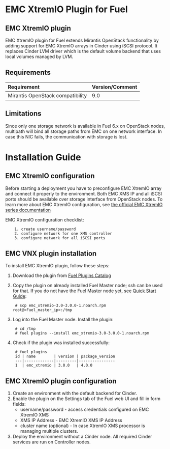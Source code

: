 EMC XtremIO Plugin for Fuel
==========================

EMC XtremIO plugin
------------------

EMC XtremIO plugin for Fuel extends Mirantis OpenStack functionality by adding
support for EMC XtremIO arrays in Cinder using iSCSI protocol. It replaces Cinder
LVM driver which is the default volume backend that uses local volumes
managed by LVM.

Requirements
------------

| Requirement                      | Version/Comment |
|:---------------------------------|:----------------|
| Mirantis OpenStack compatibility | 9.0             |

Limitations
-----------

Since only one storage network is available in Fuel 6.x on OpenStack nodes,
multipath will bind all storage paths from EMC on one network interface.
In case this NIC fails, the communication with storage is lost.

Installation Guide
==================


EMC XtremIO configuration
-------------------------

Before starting a deployment you have to preconfigure EMC XtremIO array and connect
it properly to the environment. Both EMC XMS IP and all iSCSI ports should be
available over storage interface from OpenStack nodes. To learn more about
EMC XtremIO configuration, see
[the official EMC XtremIO series documentation](https://support.emc.com/docu71055_XtremIO-XIOS-4.0.2,-4.0.4,-and-4.0.10-with-XMS-4.2.0-Storage-Array-User-Guide.pdf?language=en_US)

EMC XtremIO configuration checklist:

		1. create username/password
		2. configure network for one XMS controller
		3. configure network for all iSCSI ports

EMC VNX plugin installation
---------------------------

To install EMC XtremIO plugin, follow these steps:

1. Download the plugin from
    [Fuel Plugins Catalog](https://software.mirantis.com/fuel-plugins)

2. Copy the plugin on already installed Fuel Master node; ssh can be used for
    that. If you do not have the Fuel Master node yet, see
    [Quick Start Guide](https://software.mirantis.com/quick-start/):

        # scp emc_xtremio-3.0-3.0.0-1.noarch.rpm root@<Fuel_master_ip>:/tmp

3. Log into the Fuel Master node. Install the plugin:

        # cd /tmp
        # fuel plugins --install emc_xtremio-3.0-3.0.0-1.noarch.rpm

4. Check if the plugin was installed successfully:

        # fuel plugins
        id | name        | version | package_version
        ---|-------------|---------|----------------
        1  | emc_xtremio | 3.0.0   | 4.0.0

EMC XtremIO plugin configuration
--------------------------------

1. Create an environment with the default backend for Cinder.
2. Enable the plugin on the Settings tab of the Fuel web UI and fill in form
    fields:
   * username/password - access credentials configured on EMC XtremIO XMS
   * XMS IP Address - EMC XtremIO XMS IP Address 
   * cluster name (optional) - In case XtremIO XMS processor is managing multiple
   clusters.
3. Deploy the environment without a Cinder node. All required Cinder services
    are run on Controller nodes.
